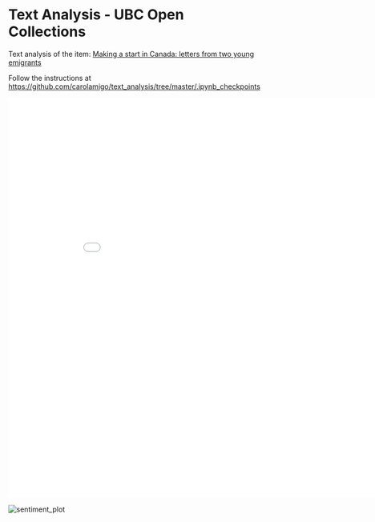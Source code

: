 # Text Analysis - UBC Open Collections

Text analysis of the item: [Making a start in Canada: letters from two young emigrants](https://dx.doi.org/10.14288/1.0222301)

Follow the instructions at https://github.com/carolamigo/text_analysis/tree/master/.ipynb_checkpoints

<iframe width="900" height="800" frameborder="0" scrolling="no" src="//plot.ly/~carolamigo/5.embed"></iframe>

![sentiment_plot](https://github.com/carolamigo/text_analysis/sentiment_plot.png)
